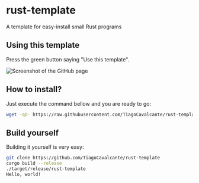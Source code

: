 # rust-template

A template for easy-install small Rust programs

## Using this template

Press the green button saying "Use this template".

![Screenshot of the GitHub page](https://user-images.githubusercontent.com/62714153/210441071-a75bdff3-0cd8-45f0-9d1a-fdf85edfe401.png)


## How to install?

Just execute the command bellow and you are ready to go:
```sh
wget -qO- https://raw.githubusercontent.com/TiagoCavalcante/rust-template/main/scripts/install.sh | bash
```

## Build yourself
Building it yourself is very easy:
```sh
git clone https://github.com/TiagoCavalcante/rust-template
cargo build --release
./target/release/rust-template
Hello, world!
```
